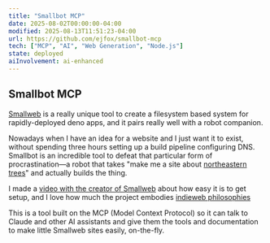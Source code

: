 ```yaml
---
title: "Smallbot MCP"
date: 2025-08-02T00:00:00-04:00
modified: 2025-08-13T11:51:23-04:00
url: https://github.com/ejfox/smallbot-mcp
tech: ["MCP", "AI", "Web Generation", "Node.js"]
state: deployed
aiInvolvement: ai-enhanced
---
```


## Smallbot MCP

[Smallweb](https://www.smallweb.run) is a really unique tool to create a filesystem based system for rapidly-deployed deno apps, and it pairs really well with a robot companion.

Nowadays when I have an idea for a website and I just want it to exist, without spending three hours setting up a build pipeline configuring DNS. Smallbot is an incredible tool to defeat that particular form of procrastination—a robot that takes "make me a site about [northeastern trees](https://youtube.com/shorts/i6IZSkmqNSo)" and actually builds the thing.

I made a [video with the creator of Smallweb](https://www.youtube.com/watch?v=thIt-JXYbco) about how easy it is to get setup, and I love how much the project embodies [indieweb philosophies](https://www.are.na/ej-fox/neo-internet-philosophy)

This is a tool built on the MCP (Model Context Protocol) so it can talk to Claude and other AI assistants and give them the tools and documentation to make little Smallweb sites easily, on-the-fly.